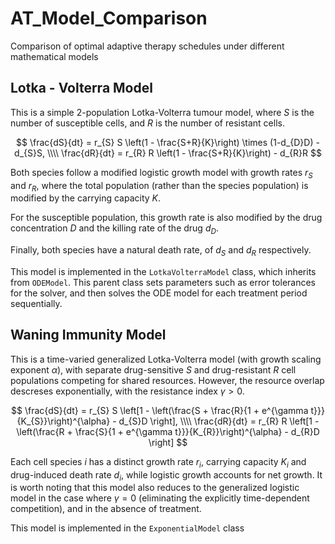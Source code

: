 # AT_Model_Comparison

Comparison of optimal adaptive therapy schedules under different mathematical models

## Lotka - Volterra Model

This is a simple 2-population Lotka-Volterra tumour model, where $S$ is the number of susceptible cells, and $R$ is the number of resistant cells.

$$
\frac{dS}{dt} = r_{S} S \left(1 - \frac{S+R}{K}\right) \times (1-d_{D}D) - d_{S}S, \\\\
\frac{dR}{dt} = r_{R} R \left(1 - \frac{S+R}{K}\right) - d_{R}R
$$

Both species follow a modified logistic growth model with growth rates $r_{S}$ and $r_{R}$, where the total population (rather than the species population) is modified by the carrying capacity $K$.

For the susceptible population, this growth rate is also modified by the drug concentration $D$ and the killing rate of the drug $d_{D}$.

Finally, both species have a natural death rate, of $d_{S}$ and $d_{R}$ respectively.

This model is implemented in the `LotkaVolterraModel` class, which inherits from `ODEModel`. This parent class sets parameters such as error tolerances for the solver, and then solves the ODE model for each treatment period sequentially.


## Waning Immunity Model

This is a time-varied generalized Lotka-Volterra model (with growth scaling exponent $\alpha$), with separate drug-sensitive $S$ and drug-resistant $R$ cell populations competing for shared resources. However, the resource overlap descreses exponentially, with the resistance index $\gamma > 0$. 

$$
\frac{dS}{dt} = r_{S} S \left[1 - \left(\frac{S + \frac{R}{1 + e^{\gamma t}}}{K_{S}}\right)^{\alpha}  - d_{S}D \right], \\\\
\frac{dR}{dt} = r_{R} R \left[1 - \left(\frac{R + \frac{S}{1 + e^{\gamma t}}}{K_{R}}\right)^{\alpha} - d_{R}D \right]
$$

Each cell species $i$ has a distinct growth rate $r_{i}$, carrying capacity $K_{i}$ and drug-induced death rate $d_{i}$, while logistic growth accounts for net growth. It is worth noting that this model also reduces to the generalized logistic model in the case where $\gamma = 0$ (eliminating the explicitly time-dependent competition), and in the absence of treatment.

This model is implemented in the `ExponentialModel` class